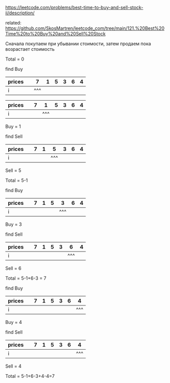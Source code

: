 https://leetcode.com/problems/best-time-to-buy-and-sell-stock-ii/description/

related: https://github.com/SkosMartren/leetcode_com/tree/main/121.%20Best%20Time%20to%20Buy%20and%20Sell%20Stock

Сначала покупаем при убывании стоимости, затем продаем пока возрастает стоимость 

Total = 0

find Buy

| prices 	|   	| 7   	| 1 	| 5 	| 3 	| 6 	| 4 	|
|--------	|---	|-----	|---	|---	|---	|---	|---	|
| i      	|   	| ^^^ 	|   	|   	|   	|   	|   	|



| prices 	|   	| 7   	| 1 	| 5 	| 3 	| 6 	| 4 	|
|--------	|---	|-----	|---	|---	|---	|---	|---	|
| i      	|   	|     	| ^^^ |   	|   	|   	|   	|

Buy = 1

find Sell

| prices 	|   	| 7 	| 1 	| 5   	| 3 	| 6 	| 4 	|
|--------	|---	|---	|---	|-----	|---	|---	|---	|
| i      	|   	|   	|   	| ^^^ 	|   	|   	|   	|

Sell = 5

Total = 5-1


find Buy

| prices 	|   	| 7   	| 1 	| 5 	| 3 	| 6 	| 4 	|
|--------	|---	|-----	|---	|---	|---	|---	|---	|
| i      	|   	|     	|   	|   	| ^^^ |   	|   	|


Buy = 3

find Sell

| prices 	|   	| 7 	| 1 	| 5   	| 3 	| 6 	| 4 	|
|--------	|---	|---	|---	|-----	|---	|---	|---	|
| i      	|   	|   	|   	|     	|   	| ^^^ |   	|

Sell = 6

Total = 5-1+6-3 = 7


find Buy

| prices 	|   	| 7   	| 1 	| 5 	| 3 	| 6 	| 4 	|
|--------	|---	|-----	|---	|---	|---	|---	|---	|
| i      	|   	|     	|   	|   	|     |     | ^^^ |


Buy = 4

find Sell

| prices 	|   	| 7 	| 1 	| 5   	| 3 	| 6 	| 4 	|
|--------	|---	|---	|---	|-----	|---	|---	|---	|
| i      	|   	|   	|   	|     	|   	|     | ^^^ |

Sell = 4

Total = 5-1+6-3+4-4=7
